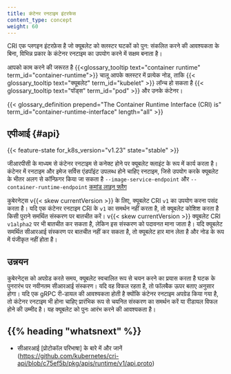 ```yaml
---
title: कंटेनर रनटाइम इंटरफेस
content_type: concept
weight: 60
---
```


<!-- overview -->

CRI एक प्लगइन इंटरफ़ेस है जो क्यूबलेट को क्लस्टर घटकों को पुन: संकलित करने की आवश्यकता के बिना, विभिन्न प्रकार के कंटेनर रनटाइम का उपयोग करने में सक्षम बनाता है।

आपको काम करने की जरूरत है
{{<glossary_tooltip text="container runtime" term_id="container-runtime">}} चालू
आपके क्लस्टर में प्रत्येक नोड, ताकि
{{< glossary_tooltip text="क्यूबलेट" term_id="kubelet" >}} लॉन्च हो सकता है
{{< glossary_tooltip text="पॉड्स" term_id="pod" >}} और उनके कंटेनर।

{{< glossary_definition prepend="The Container Runtime Interface (CRI) is" term_id="container-runtime-interface" length="all" >}}

<!-- body -->

## एपीआई {#api}

{{< feature-state for_k8s_version="v1.23" state="stable" >}}

जीआरपीसी के माध्यम से कंटेनर रनटाइम से कनेक्ट होने पर क्यूबलेट क्लाइंट के रूप में कार्य करता है।
कंटेनर में रनटाइम और इमेज सर्विस एंडपॉइंट उपलब्ध होने चाहिए
रनटाइम, जिसे उपयोग करके क्यूबलेट के भीतर अलग से कॉन्फ़िगर किया जा सकता है
`--image-service-endpoint` और `--container-runtime-endpoint` [कमांड लाइन
फ़्लैग](/दस्तावेज़/संदर्भ/कमांड-लाइन-उपकरण-संदर्भ/क्यूबलेट)

कुबेरनेट्स v{{< skew currentVersion >}} के लिए, क्यूबलेट CRI `v1` का उपयोग करना पसंद करता है।
यदि एक कंटेनर रनटाइम CRI के `v1` का समर्थन नहीं करता है, तो क्यूबलेट कोशिश करता है
किसी पुराने समर्थित संस्करण पर बातचीत करें।
v{{< skew currentVersion >}} क्यूबलेट CRI `v1alpha2` पर भी बातचीत कर सकता है, लेकिन
इस संस्करण को पदावनत माना जाता है।
यदि क्यूबलेट समर्थित सीआरआई संस्करण पर बातचीत नहीं कर सकता है, तो क्यूबलेट हार मान लेता है
और नोड के रूप में पंजीकृत नहीं होता है।

## उन्नयन

कुबेरनेट्स को अपग्रेड करते समय, क्यूबलेट स्वचालित रूप से चयन करने का प्रयास करता है
घटक के पुनरारंभ पर नवीनतम सीआरआई संस्करण। यदि वह विफल रहता है, तो फॉलबैक
ऊपर बताए अनुसार होगा। यदि एक gRPC री-डायल की आवश्यकता होती है क्योंकि
कंटेनर रनटाइम अपग्रेड किया गया है, तो कंटेनर रनटाइम भी होना चाहिए
प्रारंभिक रूप से चयनित संस्करण का समर्थन करें या रीडायल विफल होने की उम्मीद है। यह
क्यूबलेट को पुनः आरंभ करने की आवश्यकता है।

## {{% heading "whatsnext" %}}

- सीआरआई [प्रोटोकॉल परिभाषा] के बारे में और जानें (https://github.com/kubernetes/cri-api/blob/c75ef5b/pkg/apis/runtime/v1/api.proto)
